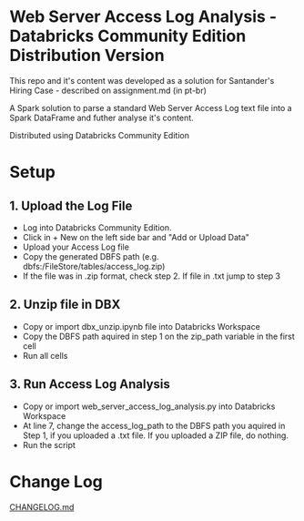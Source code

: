 # Web Server Access Log Analysis - Databricks Community Edition Distribution Version
This repo and it's content was developed as a solution for Santander's Hiring Case - described on assignment.md (in pt-br)

A Spark solution to parse a standard Web Server Access Log text file into a Spark DataFrame and futher analyse it's content.

Distributed using Databricks Community Edition


# Setup

## 1. Upload the Log File

* Log into Databricks Community Edition.
* Click in + New on the left side bar and "Add or Upload Data"
* Upload your Access Log file
* Copy the generated DBFS path (e.g. dbfs:/FileStore/tables/access_log.zip)
* If the file was in .zip format, check step 2. If file in .txt jump to step 3

## 2. Unzip file in DBX

* Copy or import dbx_unzip.ipynb file into Databricks Workspace
* Copy the DBFS path aquired in step 1 on the zip_path variable in the first cell
* Run all cells

## 3. Run Access Log Analysis

* Copy or import web_server_access_log_analysis.py into Databricks Workspace
* At line 7, change the access_log_path to the DBFS path you aquired in Step 1, if you uploaded a .txt file. If you uploaded a ZIP file, do nothing.
* Run the script


# Change Log

[CHANGELOG.md](/dbx_community_ed/CHANGELOG.md)
